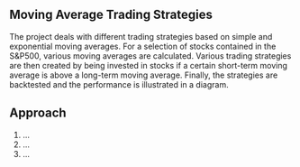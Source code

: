 ## Moving Average Trading Strategies
The project deals with different trading strategies based on simple and exponential moving averages.
For a selection of stocks contained in the S&P500, various moving averages are calculated.
Various trading strategies are then created by being invested in stocks if a certain short-term moving average is above a long-term moving average.
Finally, the strategies are backtested and the performance is illustrated in a diagram.

## Approach
1. ...
2. ...
3. ...
